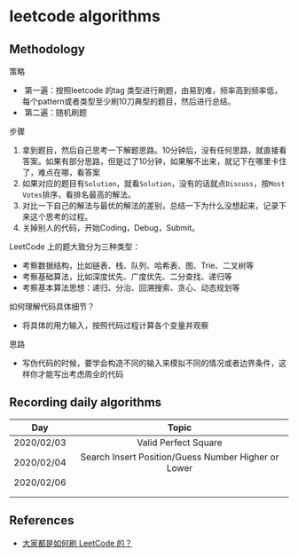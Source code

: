 # leetcode algorithms
## Methodology

策略

- ​	第一遍：按照leetcode 的tag 类型进行刷题，由易到难，频率高到频率低，每个pattern或者类型至少刷10刀典型的题目，然后进行总结。
- ​	第二遍：随机刷题

步骤

1. 拿到题目，然后自己思考一下解题思路。10分钟后，没有任何思路，就直接看答案。如果有部分思路，但是过了10分钟，如果解不出来，就记下在哪里卡住了，难点在哪，看答案
2. 如果对应的题目有`Solution`，就看`Solution`，没有的话就点`Discuss`，按`Most Votes`排序，看排名最高的解法。
3. 对比一下自己的解法与最优的解法的差别，总结一下为什么没想起来，记录下来这个思考的过程。
4. 关掉别人的代码，开始Coding，Debug，Submit。

LeetCode 上的题大致分为三种类型：

- 考察数据结构，比如链表、栈、队列、哈希表、图、Trie、二叉树等
- 考察基础算法，比如深度优先、广度优先、二分查找、递归等
- 考察基本算法思想：递归、分治、回溯搜索、贪心、动态规划等

如何理解代码具体细节？

- 将具体的用力输入，按照代码过程计算各个变量并观察

思路

- 写伪代码的时候，要学会构造不同的输入来模拟不同的情况或者边界条件，这样你才能写出考虑周全的代码

## Recording daily algorithms

|    Day     |                        Topic                        |
| :--------: | :-------------------------------------------------: |
| 2020/02/03 |                Valid Perfect Square                 |
| 2020/02/04 | Search Insert Position/Guess Number Higher or Lower |
| 2020/02/06 |                                                     |
|            |                                                     |
|            |                                                     |



## References

- [大家都是如何刷 LeetCode 的？](https://www.zhihu.com/question/280279208 )



